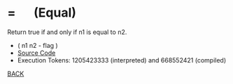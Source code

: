 # = &emsp; (Equal)
Return true if and only if n1 is equal to n2.
* ( n1 n2 - flag )
* [Source Code](../words/core/Equal.cs)
* Execution Tokens: 1205423333 (interpreted) and 668552421 (compiled)


[BACK](builtins.md#Equal)
